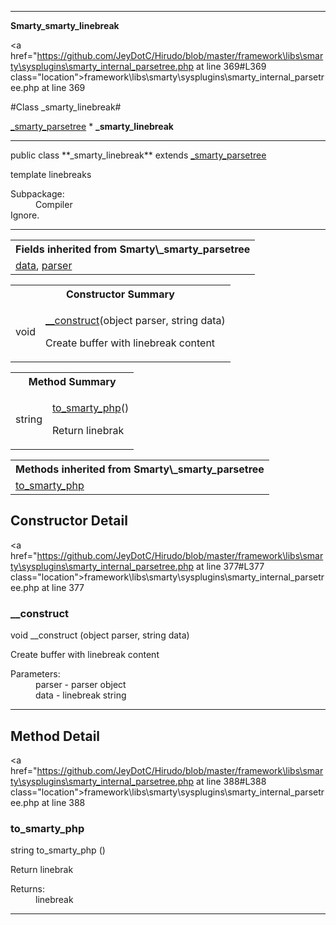 
- - -

**Smarty\_smarty_linebreak**


<a href="https://github.com/JeyDotC/Hirudo/blob/master/framework\libs\smarty\sysplugins\smarty_internal_parsetree.php at line 369#L369 class="location">framework\libs\smarty\sysplugins\smarty_internal_parsetree.php at line 369</a>

#Class _smarty_linebreak#

<a href="https://github.com/JeyDotC/Hirudo-docs/blob/master/smarty/_smarty_parsetree.html">_smarty_parsetree</a>
    * **_smarty_linebreak**




- - -

<p class="signature">public  class **_smarty_linebreak**
extends <a href="https://github.com/JeyDotC/Hirudo-docs/blob/master/smarty/_smarty_parsetree.html">_smarty_parsetree</a>

</p>

<div class="comment" id="overview_description"><p>template linebreaks</p></div>

<dl>
<dt>Subpackage:</dt>
<dd>Compiler</dd>
<dt>Ignore.</dt>
</dl>


- - -

<table class="inherit">
<tr><th colspan="2">Fields inherited from Smarty\_smarty_parsetree</th></tr>
<tr><td><a href="https://github.com/JeyDotC/Hirudo-docs/blob/master/smarty/_smarty_parsetree.html#data">data</a>, <a href="https://github.com/JeyDotC/Hirudo-docs/blob/master/smarty/_smarty_parsetree.html#parser">parser</a></td></tr></table>

<table id="summary_constructor">
<tr><th colspan="2">Constructor Summary</th></tr>
<tr>
<td><span class='k'></span> <span class='nx'>void</span></td>
<td class="description"><p class="name"><a href="#__construct">__construct</a>(object parser, string data)</p><p class="description">Create buffer with linebreak content</p></td>
</tr>
</table>

<table id="summary_method">
<tr><th colspan="2">Method Summary</th></tr>
<tr>
<td><span class='k'></span> <span class='nx'>string</span></td>
<td class="description"><p class="name"><a href="#to_smarty_php">to_smarty_php</a>()</p><p class="description">Return linebrak</p></td>
</tr>
</table>

<table class="inherit">
<tr><th colspan="2">Methods inherited from Smarty\_smarty_parsetree</th></tr>
<tr><td><a href="https://github.com/JeyDotC/Hirudo-docs/blob/master/smarty/_smarty_parsetree.html#to_smarty_php()">to_smarty_php</a></td></tr></table>

<h2 id="detail_method">Constructor Detail</h2>

<a href="https://github.com/JeyDotC/Hirudo/blob/master/framework\libs\smarty\sysplugins\smarty_internal_parsetree.php at line 377#L377 class="location">framework\libs\smarty\sysplugins\smarty_internal_parsetree.php at line 377</a>

<h3 id="__construct">__construct</h3>
<span class='k'></span> <span class='nx'>void</span> <span class='nf'>__construct</span> (object parser, string data)

<div class="details">
<p>Create buffer with linebreak content</p><dl>
<dt>Parameters:</dt>
<dd>parser - parser object</dd>
<dd>data - linebreak string</dd>
</dl>
</div>

- - -

<h2 id="detail_method">Method Detail</h2>

<a href="https://github.com/JeyDotC/Hirudo/blob/master/framework\libs\smarty\sysplugins\smarty_internal_parsetree.php at line 388#L388 class="location">framework\libs\smarty\sysplugins\smarty_internal_parsetree.php at line 388</a>

<h3 id="to_smarty_php()">to_smarty_php</h3>
<span class='k'></span> <span class='nx'>string</span> <span class='nf'>to_smarty_php</span> ()

<div class="details">
<p>Return linebrak</p><dl>
<dt>Returns:</dt>
<dd>linebreak</dd>
</dl>
</div>

- - -

